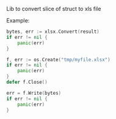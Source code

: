 Lib to convert slice of struct to xls file

Example:
```go
bytes, err := xlsx.Convert(result)
if err != nil {
    panic(err)
}

f, err := os.Create("tmp/myfile.xlsx")
if err != nil {
    panic(err)
}
defer f.Close()

err = f.Write(bytes)
if err != nil {
    panic(err)
}
```